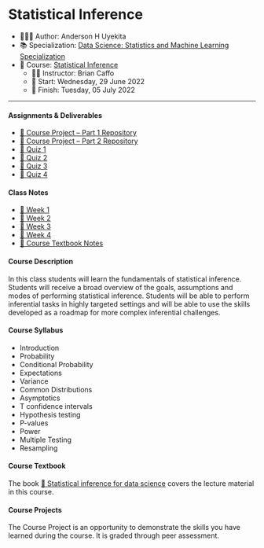 Statistical Inference
================

-   👨🏻‍💻 Author: Anderson H Uyekita
-   📚 Specialization: <a
    href="https://www.coursera.org/specializations/data-science-statistics-machine-learning"
    target="_blank" rel="noopener">Data Science: Statistics and Machine
    Learning Specialization</a>
-   📖 Course:
    <a href="https://www.coursera.org/learn/statistical-inference"
    target="_blank" rel="noopener">Statistical Inference</a>
    -   🧑‍🏫 Instructor: Brian Caffo
    -   🚦 Start: Wednesday, 29 June 2022
    -   🏁 Finish: Tuesday, 05 July 2022

------------------------------------------------------------------------

#### Assignments & Deliverables

-   [🚀 Course Project – Part 1
    Repository](https://github.com/AndersonUyekita/statistical-inference_course-project/tree/main/Part%201)
-   [🚀 Course Project – Part 2
    Repository](https://github.com/AndersonUyekita/statistical-inference_course-project/tree/main/Part%202)
-   [📝 Quiz 1](./Week%201/quiz-1_statistical-inference.md)
-   [📝 Quiz 2](./Week%202/quiz-2_statistical-inference.md)
-   [📝 Quiz 3](./Week%203/quiz-3_statistical-inference.md)
-   [📝 Quiz 4](./Week%204/quiz-4_statistical-inference.md)

#### Class Notes

-   [📆 Week 1](./Week%201)
-   [📆 Week 2](./Week%202)
-   [📆 Week 3](./Week%203)
-   [📆 Week 4](./Week%204)
-   [📑 Course Textbook Notes](./book)

#### Course Description

In this class students will learn the fundamentals of statistical
inference. Students will receive a broad overview of the goals,
assumptions and modes of performing statistical inference. Students will
be able to perform inferential tasks in highly targeted settings and
will be able to use the skills developed as a roadmap for more complex
inferential challenges.

#### Course Syllabus

-   Introduction
-   Probability
-   Conditional Probability
-   Expectations
-   Variance
-   Common Distributions
-   Asymptotics
-   T confidence intervals
-   Hypothesis testing
-   P-values
-   Power
-   Multiple Testing
-   Resampling

#### Course Textbook

The book [📔 Statistical inference for data
science](./book/statistical-inference-for-data-science.pdf) covers the
lecture material in this course.

#### Course Projects

The Course Project is an opportunity to demonstrate the skills you have
learned during the course. It is graded through peer assessment.
